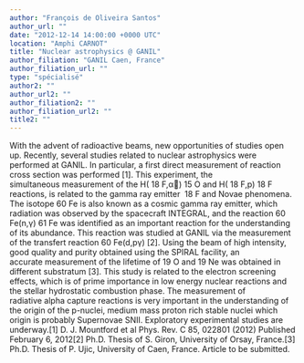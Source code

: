 ```yaml
---
author: "François de Oliveira Santos"
author_url: ""
date: "2012-12-14 14:00:00 +0000 UTC"
location: "Amphi CARNOT"
title: "Nuclear astrophysics @ GANIL"
author_filiation: "GANIL Caen, France"
author_filiation_url: ""
type: "spécialisé"
author2: ""
author_url2: ""
author_filiation2: ""
author_filiation_url2: ""
title2: ""
---
```

With the advent of radioactive beams, new opportunities of studies open up. Recently, several studies related to nuclear astrophysics were performed at GANIL. In particular, a first direct measurement of reaction cross section was performed [1]. This experiment, the simultaneous measurement of the H(
18
F,α)
15
O and H(
18
F,p)
18
F reactions, is related to the gamma ray emitter 
18
F and Novae phenomena. The isotope 
60
Fe is also known as a cosmic gamma ray emitter, which radiation was observed by the spacecraft INTEGRAL, and the reaction 
60
Fe(n,γ)
61
Fe was identified as an important reaction for the understanding of its abundance. This reaction was studied at GANIL via the measurement of the transfert reaction 
60
Fe(d,pγ) [2]. Using the beam of high intensity, good quality and purity obtained using the SPIRAL facility, an accurate measurement of the lifetime of 
19
O and 
19
Ne was obtained in different substratum [3]. This study is related to the electron screening effects, which is of prime importance in low energy nuclear reactions and the stellar hydrostatic combustion phase. The measurement of radiative alpha capture reactions is very important in the understanding of the origin of the p-nuclei, medium mass proton rich stable nuclei which origin is probably Supernovae SNII. Exploratory experimental studies are underway.[1] D. J. Mountford et al Phys. Rev. C 85, 022801 (2012) Published February 6, 2012[2] Ph.D. Thesis of S. Giron, University of Orsay, France.[3] Ph.D. Thesis of P. Ujic, University of Caen, France. Article to be submitted.
